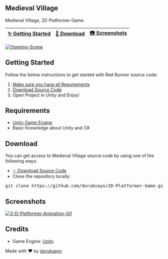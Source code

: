 Medieval Village
----------------
<p>Medieval Village, 2D Platformer Game.<p>
<markdown-accessiblity-table data-catalyst=""><table>
<thead>
<tr>
<th><a href="#getting-started">✨ Getting Started</a></th>
<th><a href="#download">🚀 Download</a></th>
<th><a href="#screenshots">📷 Screenshots</a></th>
</tr>
</thead>
</table></markdown-accessiblity-table>
<a href="[https://ibb.co/chbpfwV7](https://camo.githubusercontent.com/f863a92b6828ab18dc31f84c23069cca49934ba36c0267736ccc18a4bf2c3515/68747470733a2f2f692e6962622e636f2f5254684d724e64562f4f70656e696e672d5363656e652e706e67)"><a href="https://ibb.co/chbpfwV7"><img src="https://i.ibb.co/RThMrNdV/Opening-Scene.png" alt="Opening-Scene" style="max-width=100%;"></a></a>
<h2>Getting Started</h2>
<b></b>
Follow the below instructions to get started with Red Runner source code:
<ol dir="auto">
<li><a href="#requirements">Make sure you have all Requirements</a></li>
<li><a href="#download">Download Source Code</a></li>
<li>Open Project in Unity and Enjoy!</li>
</ol>
<h2>Requirements</h2>
<b></b>
<ul dir="auto">
<li><a href="https://unity3d.com" rel="nofollow">Unity Game Engine</a></li>
<li>Basic Knowledge about Unity and C#</li>
</ul>
<div class="markdown-heading" dir="auto"><h2 tabindex="-1" class="heading-element" dir="auto">Download</h2><a id="user-content-download" class="anchor" aria-label="Permalink: Download" href="#download"></a></div>
You can get access to Medieval Village source code by using one of the following ways:
<ul dir="auto">
<li><a href="https://github.com/doruksayn/2D-Platformer-Game/archive/refs/heads/main.zip">✨ Download Source Code</a></li>
<li>Clone the repository locally:</li>
</ul>
<div class="highlight highlight-source-shell notranslate position-relative overflow-auto" dir="auto"><pre>git clone https://github.com/doruksayn/2D-Platformer-Game.git</pre><div class="zeroclipboard-container"><clipboard-copy aria-label="Copy" class="ClipboardButton btn btn-invisible js-clipboard-copy m-2 p-0 d-flex flex-justify-center flex-items-center" data-copy-feedback="Copied!" data-tooltip-direction="w" value="git clone https://github.com/BayatGames/RedRunner.git" tabindex="0" role="button"></clipboard-copy></div></div>
<div class="markdown-heading" dir="auto"><h2 tabindex="-1" class="heading-element" dir="auto">Screenshots</h2><a id="user-content-screenshots" class="anchor" aria-label="Permalink: Screenshots" href="#screenshots"></a></div>
<a href="https://imgbb.com/"><img src="https://i.ibb.co/N2rWXqpv/2-D-Platformer-Animation-Gif.gif" alt="2-D-Platformer-Animation-Gif" border="0"></a>
<div class="markdown-heading" dir="auto"><h2 tabindex="-1" class="heading-element" dir="auto">Credits</h2><a id="user-content-credits" class="anchor" aria-label="Permalink: Credits" href="#credits"></a></div>
<ul dir="auto">
<li>Game Engine: <a href="https://unity3d.com/" rel="nofollow">Unity</a></li>
</ul>
<p dir="auto">Made with ❤️ by <a href="https://github.com/doruksayn">doruksayn</a></p>

